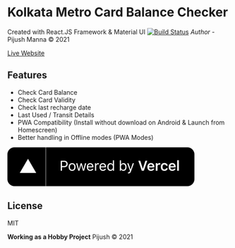 
# Kolkata Metro Card Balance Checker
Created with React.JS Framework & Material UI
[![Build Status](https://travis-ci.org/joemccann/dillinger.svg?branch=master)](https://github.com/mannapijush1coretech/kolkata-metro-card-details-checker)
*Author* - Pijush Manna © 2021

[Live Website](metro-card-checker.vercel.app)

## Features
- Check Card Balance
- Check Card Validity
- Check last recharge date
- Last Used / Transit Details
- PWA Compatibility (Install without download on Android & Launch from Homescreen)
- Better handling in Offline modes (PWA Modes)

[![N|Solid](https://raw.githubusercontent.com/abumalick/powered-by-vercel/master/powered-by-vercel.svg)](https://vercel.com)

## License

MIT

**Working as a Hobby Project**
Pijush © 2021




